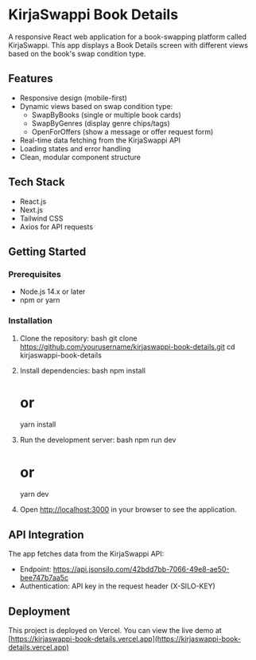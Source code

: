 # KirjaSwappi Book Details

A responsive React web application for a book-swapping platform called KirjaSwappi. This app displays a Book Details screen with different views based on the book's swap condition type.

## Features

- Responsive design (mobile-first)
- Dynamic views based on swap condition type:
  - SwapByBooks (single or multiple book cards)
  - SwapByGenres (display genre chips/tags)
  - OpenForOffers (show a message or offer request form)
- Real-time data fetching from the KirjaSwappi API
- Loading states and error handling
- Clean, modular component structure

## Tech Stack

- React.js
- Next.js
- Tailwind CSS
- Axios for API requests

## Getting Started

### Prerequisites

- Node.js 14.x or later
- npm or yarn

### Installation

1. Clone the repository:
   bash
   git clone https://github.com/yourusername/kirjaswappi-book-details.git
   cd kirjaswappi-book-details
   

2. Install dependencies:
   bash
   npm install
   # or
   yarn install
   

3. Run the development server:
   bash
   npm run dev
   # or
   yarn dev
   

4. Open [http://localhost:3000](http://localhost:3000) in your browser to see the application.


## API Integration

The app fetches data from the KirjaSwappi API:
- Endpoint: https://api.jsonsilo.com/42bdd7bb-7066-49e8-ae50-bee747b7aa5c
- Authentication: API key in the request header (X-SILO-KEY)

## Deployment

This project is deployed on Vercel. You can view the live demo at [https://kirjaswappi-book-details.vercel.app](https://kirjaswappi-book-details.vercel.app)

